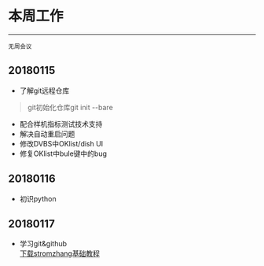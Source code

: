 # 本周工作  
***
`无周会议`  
## 20180115  
- 了解git远程仓库  
> git初始化仓库git init --bare  
  
- 配合样机指标测试技术支持  
- 解决自动重启问题  
- 修改DVBS中OKlist/dish UI  
- 修复OKlist中bule键中的bug  

## 20180116  
- 初识python  

## 20180117  
- 学习git&github  
[下载stromzhang基础教程](https://github.com/comniuer/amlogic/blob/master/technology/Learn%20GitHub%20from%200.pdf)
